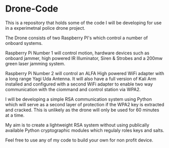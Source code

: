 # Drone-Code
This is a repository that holds some of the code I will be developing for use in a experimetnal police drone project.  

The Drone consists of two Raspberry PI's which control a number of onboard systems.

Raspberry Pi Number 1 will control motion, hardware devices such as onboard jammer, high powered IR Illuminator, Siren & Strobes and a 200mw green laser jamming system. 

Raspberry Pi Number 2 will control an ALFA High powered WiFi adapter with a long range Yagi Uda Antenna. It will also have a full version of Kali Arm installed and configured with a second WiFi adapter to enable two way communication with the ciommand and control station via WPA2.

I will be developing a simple RSA communication system using Python which will serve as a second layer of protection if the WPA2 key is extracted and cracked.  This is unlikely as the drone will only be used for 60 minutes at a time.   

My aim is to create a lightweight RSA system without using publically available Python cryptographic modules which regulaly roles keys and salts.

Feel free to use any of my code to build your own for non profit device. 
